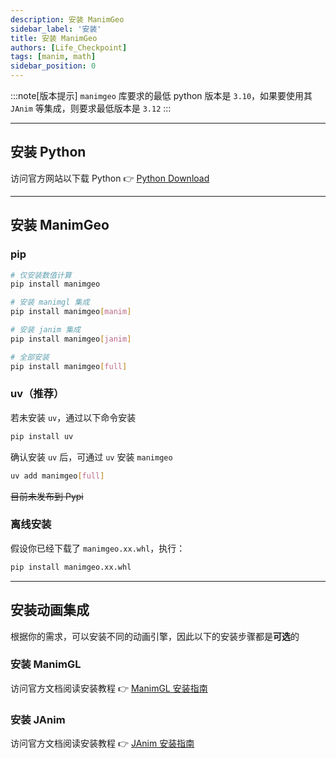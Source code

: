 ```yaml
---
description: 安装 ManimGeo
sidebar_label: '安装'
title: 安装 ManimGeo
authors: [Life_Checkpoint]
tags: [manim, math]
sidebar_position: 0
---
```


:::note[版本提示]
`manimgeo` 库要求的最低 python 版本是 `3.10`，如果要使用其 `JAnim` 等集成，则要求最低版本是 `3.12`
:::

---

## 安装 Python

访问官方网站以下载 Python 👉 [Python Download](https://www.python.org/downloads/)

---

## 安装 ManimGeo

### pip

```bash
# 仅安装数值计算
pip install manimgeo

# 安装 manimgl 集成
pip install manimgeo[manim]

# 安装 janim 集成
pip install manimgeo[janim]

# 全部安装
pip install manimgeo[full]
```

### uv（推荐）

若未安装 `uv`，通过以下命令安装

```bash
pip install uv
```

确认安装 `uv` 后，可通过 `uv` 安装 `manimgeo`

```bash
uv add manimgeo[full]
```

~~目前未发布到 Pypi~~

### 离线安装

假设你已经下载了 `manimgeo.xx.whl`，执行：

```bash
pip install manimgeo.xx.whl
```

---

## 安装动画集成

根据你的需求，可以安装不同的动画引擎，因此以下的安装步骤都是**可选**的

### 安装 ManimGL

访问官方文档阅读安装教程 👉 [ManimGL 安装指南](https://manimgl-zh.readthedocs.io/zh-cn/latest/getting_started/installation.html)

### 安装 JAnim

访问官方文档阅读安装教程 👉 [JAnim 安装指南](https://janim.readthedocs.io/zh-cn/latest/tutorial/installation.html)
